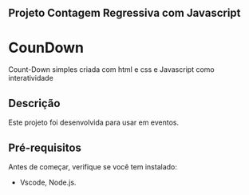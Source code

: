 ## Projeto Contagem Regressiva com Javascript

# CounDown

Count-Down simples criada com html e css e Javascript como interatividade

## Descrição

Este projeto foi desenvolvida para usar em eventos.

## Pré-requisitos

Antes de começar, verifique se você tem instalado:

- Vscode, Node.js.
